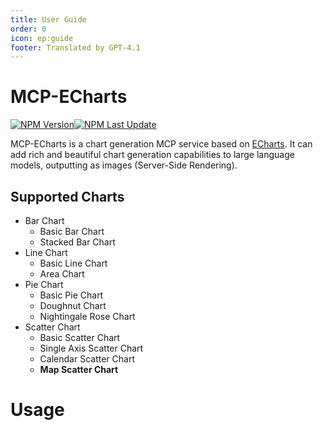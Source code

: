 ```yaml
---
title: User Guide
order: 0
icon: ep:guide
footer: Translated by GPT-4.1
---
```


# MCP-ECharts

<a href="https://www.npmjs.com/package/@starwhisper9/mcp-echarts" target="_blank"><img alt="NPM Version" src="https://img.shields.io/npm/v/%40starwhisper9%2Fmcp-echarts"><img alt="NPM Last Update" src="https://img.shields.io/npm/last-update/%40starwhisper9%2Fmcp-echarts"></a>

MCP-ECharts is a chart generation MCP service based on [ECharts](https://echarts.apache.org/). It can add rich and beautiful chart generation capabilities to large language models, outputting as images (Server-Side Rendering).

## Supported Charts

- Bar Chart
  - Basic Bar Chart
  - Stacked Bar Chart
- Line Chart
  - Basic Line Chart
  - Area Chart
- Pie Chart
  - Basic Pie Chart
  - Doughnut Chart
  - Nightingale Rose Chart
- Scatter Chart
  - Basic Scatter Chart
  - Single Axis Scatter Chart
  - Calendar Scatter Chart
  - **Map Scatter Chart**

# Usage

<VPCard 
title="Quick Start" 
logo="assets/image/play.svg"
link="./quick-start"
 />
